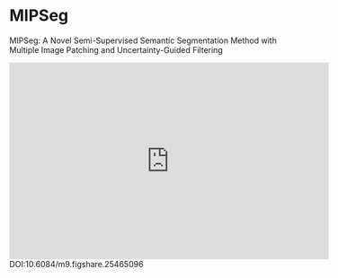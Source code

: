 # MIPSeg
MIPSeg: A Novel Semi-Supervised Semantic Segmentation Method with Multiple Image Patching and Uncertainty-Guided Filtering
<iframe src="https://widgets.figshare.com/articles/25465096/embed?show_title=1" width="568" height="351" allowfullscreen frameborder="0"></iframe>
DOI:10.6084/m9.figshare.25465096
